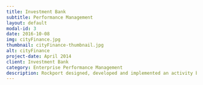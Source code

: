 ```yaml
---
title: Investment Bank
subtitle: Performance Management
layout: default
modal-id: 3
date: 2016-10-08
img: cityFinance.jpg
thumbnail: cityFinance-thumbnail.jpg
alt: cityFinance
project-date: April 2014
client: Investment Bank
category: Enterprise Performance Management
description: Rockport designed, developed and implemented an activity based costing application for a major investment bank, to provide visibility of costs across the entire worldwide IT division. As a consequence, the bank saved hundreds of millions of euros on their IT costs.
---
```

